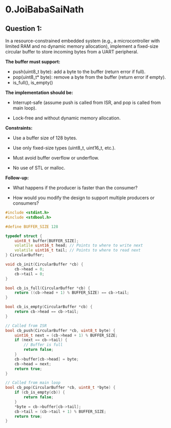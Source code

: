 # 0.JoiBabaSaiNath
## Question 1:

In a resource-constrained embedded system (e.g., a microcontroller with limited RAM and no dynamic memory allocation), implement a fixed-size circular buffer to store incoming bytes from a UART peripheral.

**The buffer must support:**
- push(uint8_t byte): add a byte to the buffer (return error if full).
- pop(uint8_t* byte): remove a byte from the buffer (return error if empty).
- is_full(), is_empty()

**The implementation should be:**

- Interrupt-safe (assume push is called from ISR, and pop is called from main loop).

- Lock-free and without dynamic memory allocation.

**Constraints:**

- Use a buffer size of 128 bytes.

- Use only fixed-size types (uint8_t, uint16_t, etc.).

- Must avoid buffer overflow or underflow.

- No use of STL or malloc.

**Follow-up:**

- What happens if the producer is faster than the consumer?

- How would you modify the design to support multiple producers or consumers?

```c++
#include <stdint.h>
#include <stdbool.h>

#define BUFFER_SIZE 128

typedef struct {
    uint8_t buffer[BUFFER_SIZE];
    volatile uint16_t head; // Points to where to write next
    volatile uint16_t tail; // Points to where to read next
} CircularBuffer;

void cb_init(CircularBuffer *cb) {
    cb->head = 0;
    cb->tail = 0;
}

bool cb_is_full(CircularBuffer *cb) {
    return ((cb->head + 1) % BUFFER_SIZE) == cb->tail;
}

bool cb_is_empty(CircularBuffer *cb) {
    return cb->head == cb->tail;
}

// Called from ISR
bool cb_push(CircularBuffer *cb, uint8_t byte) {
    uint16_t next = (cb->head + 1) % BUFFER_SIZE;
    if (next == cb->tail) {
        // Buffer is full
        return false;
    }
    cb->buffer[cb->head] = byte;
    cb->head = next;
    return true;
}

// Called from main loop
bool cb_pop(CircularBuffer *cb, uint8_t *byte) {
    if (cb_is_empty(cb)) {
        return false;
    }
    *byte = cb->buffer[cb->tail];
    cb->tail = (cb->tail + 1) % BUFFER_SIZE;
    return true;
}
```
